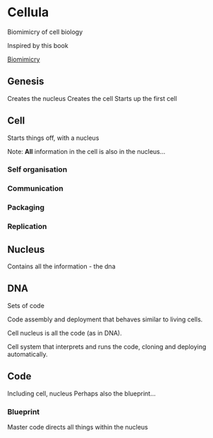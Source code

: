 # Cellula

Biomimicry of cell biology

Inspired by this book

[Biomimicry](https://books.google.co.uk/books/about/Biomimicry.html?id=4XybQgAACAAJ&redir_esc=y&hl=en)

## Genesis

Creates the nucleus
Creates the cell
Starts up the first cell

## Cell

Starts things off, with a nucleus

Note: **All** information in the cell is also in the nucleus...

### Self organisation

### Communication

### Packaging

### Replication

## Nucleus

Contains all the information - the dna

## DNA

Sets of code

Code assembly and deployment that behaves similar to living cells.

Cell nucleus is all the code (as in DNA).

Cell system that interprets and runs the code, cloning and deploying automatically.

## Code

Including cell, nucleus
Perhaps also the blueprint...

### Blueprint

Master code directs all things within the nucleus

